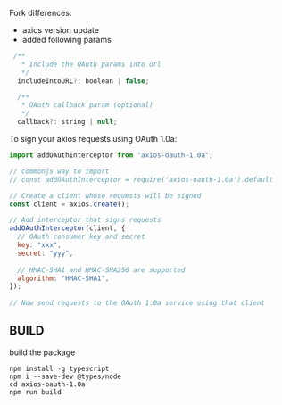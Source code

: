
Fork differences:
- axios version update 
- added following params
```js
 /**
   * Include the OAuth params into url
   */
  includeIntoURL?: boolean | false;

  /**
   * OAuth callback param (optional)
   */
  callback?: string | null;
```

To sign your axios requests using OAuth 1.0a:

```js
import addOAuthInterceptor from 'axios-oauth-1.0a';

// commonjs way to import
// const addOAuthInterceptor = require('axios-oauth-1.0a').default

// Create a client whose requests will be signed
const client = axios.create();

// Add interceptor that signs requests
addOAuthInterceptor(client, {
  // OAuth consumer key and secret
  key: "xxx",
  secret: "yyy",
 
  // HMAC-SHA1 and HMAC-SHA256 are supported
  algorithm: "HMAC-SHA1",
});
 
// Now send requests to the OAuth 1.0a service using that client

```

## BUILD

build the package

`npm install -g typescript` \
`npm i --save-dev @types/node` \
`cd axios-oauth-1.0a` \
`npm run build`

